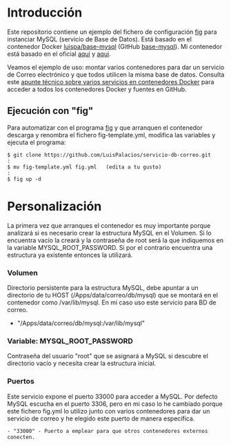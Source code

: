 # Introducción

Este repositorio contiene un ejemplo del fichero de configuración [fig](http://www.fig.sh/index.html) para instanciar MySQL (servicio de Base de Datos). Está basado en el contenedor Docker [luispa/base-mysql](https://registry.hub.docker.com/u/luispa/base-mysql/) (GitHub [base-mysql](https://github.com/LuisPalacios/base-mysql)). Mi contenedor está basado en el oficial [aquí](https://registry.hub.docker.com/_/mysql/) y [aquí](https://github.com/docker-library/mysql).

Veamos el ejemplo de uso: montar varios contenedores para dar un servicio de Correo electrónico y que todos utilicen la misma base de datos. Consulta este [apunte técnico sobre varios servicios en contenedores Docker](http://www.luispa.com/?p=172) para acceder a todos los contenedores Docker y fuentes en GitHub.


## Ejecución con "fig"

Para automatizar con el programa [fig](http://www.fig.sh/index.html) y que arranquen el contenedor descarga y renombra el fichero fig-template.yml, modifica las variables y ejecuta el programa: 

    $ git clone https://github.com/LuisPalacios/servicio-db-correo.git
    :
    $ mv fig-template.yml fig.yml   (edita a tu gusto)
    :
    $ fig up -d


# Personalización

La primera vez que arranques el contenedor es muy importante porque analizará si es necesario crear la estructura MySQL en el Volumen. Si lo encuentra vacío la creará y la contraseña de root será la que indiquemos en la variable MYSQL_ROOT_PASSWORD. Si por el contrario encuentra una estructura ya existente entonces la utilizará.


### Volumen

Directorio persistente para la estructura MySQL, debe apuntar a un directorio de tu HOST (/Apps/data/correo/db/mysql) que se montará en el contenedor como /var/lib/mysql. En mi caso uso este servicio para BD de correo.

   - "/Apps/data/correo/db/mysql:/var/lib/mysql"  


### Variable: MYSQL_ROOT_PASSWORD

Contraseña del usuario "root" que se asignará a MySQL si descubre el directorio vacío y necesita crear la estructura inicial. 


### Puertos

Este servicio expone el puerto 33000 para acceder a MySQL. Por defecto MySQL escucha en el puerto 3306, pero en mi caso lo he cambiado porque este fichero fig.yml lo utilizo junto con varios contenedores para dar un servicio de correo y he elegido este puerto de manera específica. 

	- "33000" - Puerto a emplear para que otros contenedores externos conecten. 
	
